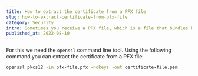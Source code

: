 ```yaml
---
title: How to extract the certificate from a PFX file
slug: how-to-extract-certificate-from-pfx-file
category: Security
intro: Sometimes you receive a PFX file, which is a file that bundles both certificate and private key of a SSL certificate. Here's how to extract the certificate.
published_at: 2022-08-10
---
```


For this we need the `openssl` command line tool. Using the following command you can extract the certificate from a PFX file:

```bash
openssl pkcs12 -in pfx-file.pfx -nokeys -out certificate-file.pem
```

